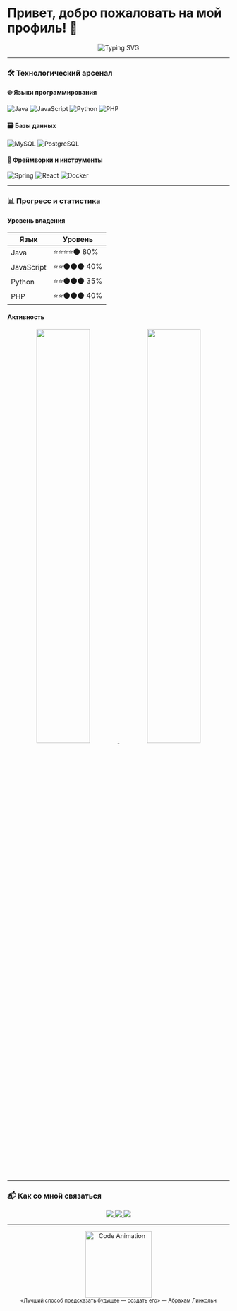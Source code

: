 # Привет, добро пожаловать на мой профиль! 👋

<div align="center">
  <img src="https://readme-typing-svg.demolab.com?font=Fira+Code&weight=600&size=24&duration=4000&pause=1000&color=38BDF8&width=435&lines=Full+Stack+Developer;Java+%7C+Python+%7C+JS+%7C+PHP;Open+Source+Enthusiast" alt="Typing SVG" />
</div>

---

### 🛠️ Технологический арсенал

#### 🌐 Языки программирования
<div align="left">
  <img src="https://img.shields.io/badge/Java-ED8B00?style=for-the-badge&logo=openjdk&logoColor=white" alt="Java"/>
  <img src="https://img.shields.io/badge/JavaScript-F7DF1E?style=for-the-badge&logo=javascript&logoColor=black" alt="JavaScript"/>
  <img src="https://img.shields.io/badge/Python-3776AB?style=for-the-badge&logo=python&logoColor=white" alt="Python"/>
  <img src="https://img.shields.io/badge/PHP-777BB4?style=for-the-badge&logo=php&logoColor=white" alt="PHP"/>
</div>

#### 🗃️ Базы данных
<div align="left">
  <img src="https://img.shields.io/badge/MySQL-4479A1?style=for-the-badge&logo=mysql&logoColor=white" alt="MySQL"/>
  <img src="https://img.shields.io/badge/PostgreSQL-4169E1?style=for-the-badge&logo=postgresql&logoColor=white" alt="PostgreSQL"/>
</div>

#### 🧰 Фреймворки и инструменты
<div align="left">
  <img src="https://img.shields.io/badge/Spring-6DB33F?style=for-the-badge&logo=spring&logoColor=white" alt="Spring"/>
  <img src="https://img.shields.io/badge/React-61DAFB?style=for-the-badge&logo=react&logoColor=black" alt="React"/>
  <img src="https://img.shields.io/badge/Docker-2496ED?style=for-the-badge&logo=docker&logoColor=white" alt="Docker"/>
</div>

---

### 📊 Прогресс и статистика

#### Уровень владения
| Язык        | Уровень          |
|-------------|------------------|
| Java        | ⭐⭐⭐⭐⚫ 80%   |
| JavaScript  | ⭐⭐⚫⚫⚫ 40%  |
| Python      | ⭐⭐⚫⚫⚫ 35%  |
| PHP         | ⭐⭐⚫⚫⚫ 40%  |

#### Активность
<div align="center">
  <a href="https://git.io/streak-stats">
    <img width="49%" src="http://github-readme-streak-stats.herokuapp.com?user=benqxc&theme=aura&border_radius=8&date_format=j%20M%5B%20Y%5D"/>
  </a>
  <a href="https://github.com/anuraghazra/github-readme-stats">
    <img width="49%" src="https://github-readme-stats.vercel.app/api/top-langs/?username=benqxc&layout=compact&theme=aura&hide_border=true"/>
  </a>
</div>

---

### 📬 Как со мной связаться

<div align="center">
  <a href="https://t.me/benqxc" target="_blank">
    <img src="https://img.shields.io/badge/Telegram-26A5E4?style=for-the-badge&logo=telegram&logoColor=white"/>
  </a>
  <a href="https://discordapp.com/users/642377537598521344" target="_blank">
    <img src="https://img.shields.io/badge/Discord-7289DA?style=for-the-badge&logo=discord&logoColor=white"/>
  </a>
  <a href="mailto:0benqxc0@gmail.com" target="_blank">
    <img src="https://img.shields.io/badge/Gmail-D14836?style=for-the-badge&logo=gmail&logoColor=white"/>
  </a>
</div>

---

<div align="center">
  <img height="150" src="https://media2.giphy.com/media/v1.Y2lkPTc5MGI3NjExbXR4M29mcm9yYnI0ZWFmN2ZoNnE2cmFlemo2MXRmMWpzb2Q1N2Y3bCZlcD12MV9pbnRlcm5hbF9naWZfYnlfaWQmY3Q9Zw/eBN6oifiv4k5G/giphy.gif" alt="Code Animation"/>
  <br/>
  <sub>«Лучший способ предсказать будущее — создать его» — Абрахам Линкольн</sub>
</div>
